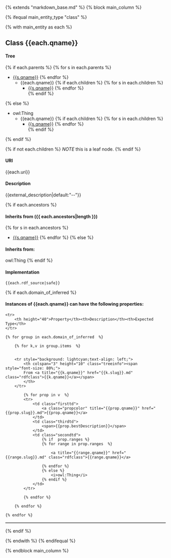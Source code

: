 {% extends "markdown_base.md" %}
{% block main_column %}


{% ifequal main_entity_type "class"  %}
    
{% with main_entity as each  %}

## Class {{each.qname}}


#### Tree
{% if each.parents %}
{% for s in each.parents %}
* [{{s.qname}}]({{s.slug}}.md)
{% endfor %}
    * {{each.qname}}
{% if each.children  %}
{% for s in each.children %}
        * [{{s.qname}}]({{s.slug}}.md) 
{% endfor %}        
{% endif %}

{% else %}
* owl:Thing
    * {{each.qname}}
{% if each.children  %}
{% for s in each.children %}
        * [{{s.qname}}]({{s.slug}}.md) 
{% endfor %}        
{% endif %}

{% endif %}

{% if not each.children  %}
*NOTE* this is a leaf node.
{% endif %}

#### URI
{{each.uri}}

#### Description
{{external_description|default:"--"}}


{% if each.ancestors %}
#### Inherits from ({{ each.ancestors|length }})
{% for s in each.ancestors %}
- [{{s.qname}}]({{s.slug}}.md)
{% endfor %}
{% else %}
#### Inherits from:
owl:Thing
{% endif %}



#### Implementation
```
{{each.rdf_source|safe}}
```



{% if each.domain_of_inferred %}
#### Instances of {{each.qname}} can have the following properties:

<table border="1" cellspacing="3" cellpadding="5" class="classproperties table-hover ">

    <tr>
        <th height="40">Property</th><th>Description</th><th>Expected Type</th>
    </tr>

    {% for group in each.domain_of_inferred  %}      

        {% for k,v in group.items  %}
            
        
        <tr style="background: lightcyan;text-align: left;">
            <th colspan="3" height="10" class="treeinfo"><span style="font-size: 80%;">
            From <a title="{{k.qname}}" href="{{k.slug}}.md" class="rdfclass">{{k.qname}}</a></span>
            </th>
        </tr>       

            {% for prop in v  %}
            <tr>
                <td class="firsttd">
                    <a class="propcolor" title="{{prop.qname}}" href="{{prop.slug}}.md">{{prop.qname}}</a>         
                </td>
                <td class="thirdtd">
                    <span>{{prop.bestDescription}}</span>
                </td>
                <td class="secondtd">
                    {% if  prop.ranges %}
                    {% for range in prop.ranges  %}

                        <a title="{{range.qname}}" href="{{range.slug}}.md" class="rdfclass">{{range.qname}}</a>

                    {% endfor %}
                    {% else %}
                        <i>owl:Thing</i>
                    {% endif %}
                </td>
            </tr>

            {% endfor %}

        {% endfor %}

    {% endfor %}

</table>

{% endif %}



{% endwith %}
{% endifequal %}




{% endblock main_column %}
